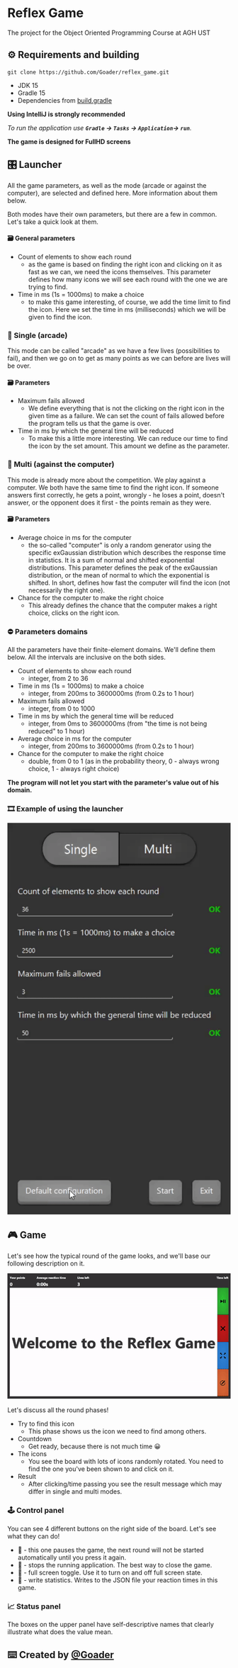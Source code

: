 # Reflex Game
 The project for the Object Oriented Programming Course at AGH UST

## :gear: Requirements and building

```git
git clone https://github.com/Goader/reflex_game.git
```

* JDK 15
* Gradle 15
* Dependencies from [build.gradle](https://github.com/Goader/reflex_game.git)

**Using IntelliJ is strongly recommended**

_To run the application use **`Gradle` -> `Tasks` -> `Application`-> `run`**._

**The game is designed for FullHD screens**

## :control_knobs: Launcher
All the game parameters, as well as the mode (arcade or against the computer), are selected and defined here.
More information about them below.

Both modes have their own parameters, but there are a few in common. Let's take a quick look at them.

#### :card_file_box: General parameters
* Count of elements to show each round
    * as the game is based on finding the right icon and clicking on it as fast as we can, we need the icons
    themselves. This parameter defines how many icons we will see each round with the one we are trying to find.
* Time in ms (1s = 1000ms) to make a choice
    * to make this game interesting, of course, we add the time limit to find the icon. Here we set the time
    in ms (milliseconds) which we will be given to find the icon.

### :moyai: Single (arcade)
This mode can be called "arcade" as we have a few lives (possibilities to fail), and then we go on to get 
as many points as we can before are lives will be over.

#### :card_file_box: Parameters
* Maximum fails allowed
    * We define everything that is not the clicking on the right icon in the given time as a failure. We
    can set the count of fails allowed before the program tells us that the game is over.
* Time in ms by which the general time will be reduced
    * To make this a little more interesting. We can reduce our time to find the icon by the set amount.
    This amount we define as the parameter.

### :robot: Multi (against the computer)
This mode is already more about the competition. We play against a computer. We both have the same time to
find the right icon. If someone answers first correctly, he gets a point, wrongly - he loses a point, 
doesn't answer, or the opponent does it first - the points remain as they were.

#### :card_file_box: Parameters
* Average choice in ms for the computer
    * the so-called "computer" is only a random generator using the specific exGaussian distribution which
    describes the response time in statistics. It is a sum of normal and shifted exponential distributions.
    This parameter defines the peak of the exGaussian distribution, or the mean of normal to which the
    exponential is shifted. In short, defines how fast the computer will find the icon (not necessarily
    the right one).
* Chance for the computer to make the right choice
    * This already defines the chance that the computer makes a right choice, clicks on the right icon.

### :no_entry: Parameters domains
All the parameters have their finite-element domains. We'll define them below. All the intervals are 
inclusive on the both sides.

* Count of elements to show each round
    * integer, from 2 to 36
* Time in ms (1s = 1000ms) to make a choice
    * integer, from 200ms to 3600000ms (from 0.2s to 1 hour)
* Maximum fails allowed
    * integer, from 0 to 1000
* Time in ms by which the general time will be reduced
    * integer, from 0ms to 3600000ms (from "the time is not being reduced" to 1 hour)
* Average choice in ms for the computer
    * integer, from 200ms to 3600000ms (from 0.2s to 1 hour)
* Chance for the computer to make the right choice
    * double, from 0 to 1 (as in the probability theory, 0 - always wrong choice, 1 - always right choice)

**The program will not let you start with the parameter's value out of his domain.**

### :film_strip: Example of using the launcher
![Launcher usage example](readme/example-launcher.gif)

## :video_game: Game
Let's see how the typical round of the game looks, and we'll base our following description on it.

![Round example](readme/example-round.gif)

Let's discuss all the round phases!

* Try to find this icon
    * This phase shows us the icon we need to find among others.
* Countdown
    * Get ready, because there is not much time :grinning:
* The icons
    * You see the board with lots of icons randomly rotated. You need to find the one you've been shown to
    and click on it.
* Result
    * After clicking/time passing you see the result message which may differ in single and multi modes.
    
### :joystick: Control panel
You can see 4 different buttons on the right side of the board. Let's see what they can do!

* :green_book: - this one pauses the game, the next round will not be started automatically until you
press it again.
* :closed_book: - stops the running application. The best way to close the game.
* :blue_book: - full screen toggle. Use it to turn on and off full screen state.
* :orange_book: - write statistics. Writes to the JSON file your reaction times in this game.

### :chart_with_upwards_trend: Status panel
The boxes on the upper panel have self-descriptive names that clearly illustrate what does the value mean.

## :keyboard: Created by [@Goader](https://github.com/Goaderhttps://github.com/Goader)
